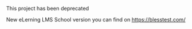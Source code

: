 This project has been deprecated

New eLerning LMS School version you can find on
https://blesstest.com/
